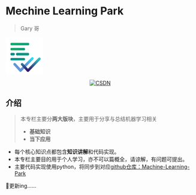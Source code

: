 # Mechine Learning Park

> Gary 哥

<img align=center src="https://raw.githubusercontent.com/Gary-code/Machine-Learning-Park/main/blogImgs/workaholic v1 圆角.png" width="100" height="100" />

<p align="center">
	  <a href="" target="_blank"><img src="https://img.shields.io/badge/csdn-CSDN-red.svg" alt="CSDN"></a>
</p>

## 介绍

> 本专栏主要分**两大版块**，主要用于分享与总结机器学习相关
>
> * **基础知识**
> * **当下应用**

* 每个核心知识点都包含**知识讲解**和代码实现。
* 本专栏主要目的用于个人学习，亦不可以篇概全，请谅解，有问题可提出。
* 主要代码实现使用python，将同步到对应[github仓库：Machine-Learning-Park](https://github.com/Gary-code/MachineLearning)

:rocket:更新ing......

